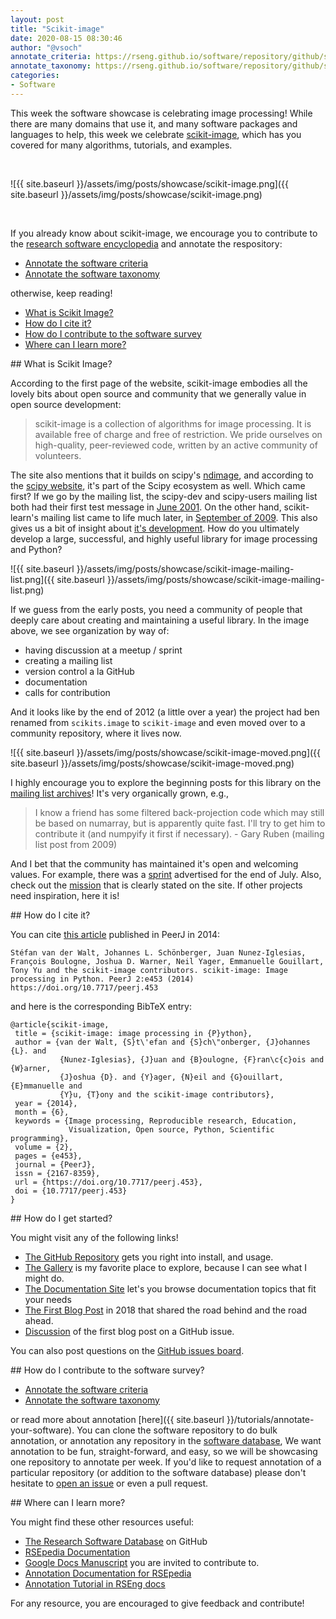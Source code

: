 ```yaml
---
layout: post
title: "Scikit-image"
date: 2020-08-15 08:30:46
author: "@vsoch"
annotate_criteria: https://rseng.github.io/software/repository/github/scikit-image/scikit-image/annotate-criteria/
annotate_taxonomy: https://rseng.github.io/software/repository/github/scikit-image/scikit-image/annotate-taxonomy/
categories:
- Software
---
```


This week the software showcase is celebrating image processing! While there are many domains that use it, and many
software packages and languages to help, this week we celebrate <a href="https://scikit-image.org/" target="_blank">scikit-image</a>,
which has you covered for many algorithms, tutorials, and examples.

<br>

![{{ site.baseurl }}/assets/img/posts/showcase/scikit-image.png]({{ site.baseurl }}/assets/img/posts/showcase/scikit-image.png)

<br>

If you already know about scikit-image, we encourage you to contribute to the [research software encyclopedia](https://rseng.github.io/rse/tutorials/annotation/) and annotate the respository:

<ul>
<li><a href="{{ page.annotate_criteria }}" target="_blank">Annotate the software criteria</a></li>
<li><a href="{{ page.annotate_taxonomy }}" target="_blank">Annotate the software taxonomy</a></li>
</ul>

otherwise, keep reading!

<!--more--> 

 - [What is Scikit Image?](#what-is)
 - [How do I cite it?](#cite)
 - [How do I contribute to the software survey](#contribute)
 - [Where can I learn more?](#learn-more)


<a id="what-is">
## What is Scikit Image?

According to the first page of the website, scikit-image embodies all the lovely bits about open source and community
that we generally value in open source development:

> scikit-image is a collection of algorithms for image processing. It is available free of charge and free of restriction. We pride ourselves on high-quality, peer-reviewed code, written by an active community of volunteers.

The site also mentions that it builds on scipy's <a href="https://docs.scipy.org/doc/scipy/reference/ndimage.html" target="_blank">ndimage</a>,
and according to the [scipy website](https://www.scipy.org/about.html), it's part of the Scipy ecosystem as well. Which came first?
If we go by the mailing list, the scipy-dev and scipy-users mailing list both had their first test message in [June 2001](https://mail.python.org/pipermail/scipy-user/2001-June/thread.html). On the other hand, scikit-learn's mailing list came to life much later, in
[September of 2009](https://mail.python.org/archives/list/scikit-image@python.org/thread/SRB7EEQTAFAZSIQPAOKCZHBY47RMNM5O/).
This also gives us a bit of insight about [it's development](https://mail.python.org/archives/list/scikit-image@python.org/thread/3SQ4UOGRXBOFJJGGR22TU7LPW6UFESBN/). How do you ultimately develop a large, successful, and highly useful library for image processing and Python?

![{{ site.baseurl }}/assets/img/posts/showcase/scikit-image-mailing-list.png]({{ site.baseurl }}/assets/img/posts/showcase/scikit-image-mailing-list.png)

If we guess from the early posts, you need a community of people that deeply care about creating and maintaining a useful
library. In the image above, we see organization by way of:

 - having discussion at a meetup / sprint
 - creating a mailing list
 - version control a la GitHub
 - documentation
 - calls for contribution

And it looks like by the end of 2012 (a little over a year) the project had ben renamed from `scikits.image` to `scikit-image` and even moved
over to a community repository, where it lives now.

![{{ site.baseurl }}/assets/img/posts/showcase/scikit-image-moved.png]({{ site.baseurl }}/assets/img/posts/showcase/scikit-image-moved.png)

I highly encourage you to explore the beginning posts for this library on the [mailing list archives](https://mail.python.org/archives/list/scikit-image@python.org/2009/9/)! It's very organically grown, e.g.,

> I know a friend has some filtered back-projection code which may still be based on numarray, but is apparently quite fast. I'll try to get him to contribute it (and numpyify it first if necessary).  - Gary Ruben (mailing list post from 2009)

And I bet that the community has maintained it's open and welcoming values. For example, there was a [sprint](https://mail.python.org/archives/list/scikit-image@python.org/thread/AJAHLYA6ZOCXHUOPJXEIRHLMFLBSSZ42/) advertised for the end of July. Also, check out the [mission](https://scikit-image.org/docs/stable/values.html) that is clearly stated on the site. If other projects need inspiration, here it is!


<a id="cite">
## How do I cite it?

You can cite [this article](https://doi.org/10.7717/peerj.453) published in PeerJ in 2014:

```
Stéfan van der Walt, Johannes L. Schönberger, Juan Nunez-Iglesias, François Boulogne, Joshua D. Warner, Neil Yager, Emmanuelle Gouillart, Tony Yu and the scikit-image contributors. scikit-image: Image processing in Python. PeerJ 2:e453 (2014) https://doi.org/10.7717/peerj.453 
```

and here is the corresponding BibTeX entry:
```
@article{scikit-image,
 title = {scikit-image: image processing in {P}ython},
 author = {van der Walt, {S}t\'efan and {S}ch\"onberger, {J}ohannes {L}. and
           {Nunez-Iglesias}, {J}uan and {B}oulogne, {F}ran\c{c}ois and {W}arner,
           {J}oshua {D}. and {Y}ager, {N}eil and {G}ouillart, {E}mmanuelle and
           {Y}u, {T}ony and the scikit-image contributors},
 year = {2014},
 month = {6},
 keywords = {Image processing, Reproducible research, Education,
             Visualization, Open source, Python, Scientific programming},
 volume = {2},
 pages = {e453},
 journal = {PeerJ},
 issn = {2167-8359},
 url = {https://doi.org/10.7717/peerj.453},
 doi = {10.7717/peerj.453}
}
```

<a id="getting-started">
## How do I get started?

You might visit any of the following links!

 - [The GitHub Repository](https://github.com/scikit-image/scikit-image) gets you right into install, and usage.
 - [The Gallery](https://scikit-image.org/docs/stable/auto_examples/index.html) is my favorite place to explore, because I can see what I might do.
 - [The Documentation Site](https://scikit-image.org/docs/stable/) let's you browse documentation topics that fit your needs
 - [The First Blog Post](https://ilovesymposia.com/2018/07/13/the-road-to-scikit-image-1-0/) in 2018 that shared the road behind and the road ahead.
 - [Discussion](https://github.com/scikit-image/scikit-image/issues/3263) of the first blog post on a GitHub issue.

You can also post questions on the [GitHub issues board](https://github.com/scikit-image/scikit-image/issues).


<a id="contribute">
## How do I contribute to the software survey?

<ul>
<li><a href="{{ page.annotate_criteria }}" target="_blank">Annotate the software criteria</a></li>
<li><a href="{{ page.annotate_taxonomy }}" target="_blank">Annotate the software taxonomy</a></li>
</ul>

or read more about annotation [here]({{ site.baseurl }}/tutorials/annotate-your-software). You can clone the software repository to do
bulk annotation, or annotation any repository in the <a href="https://rseng.github.io/software/" target="_blank">software database</a>,
We want annotation to be fun, straight-forward, and easy, so we will be showcasing one repository to annotate per week.
If you'd like to request annotation of a particular repository (or addition to the software database)
please don't hesitate to [open an issue](https://github.com/rseng/software/issues) or even a pull request.

<a id="learn-more">
## Where can I learn more?

You might find these other resources useful:

 - [The Research Software Database](https://github.com/rseng/software) on GitHub
 - [RSEpedia Documentation](https://rseng.github.io/rse)
 - [Google Docs Manuscript](https://docs.google.com/document/d/1wDb0udH9OrFWrMBsAVb8RrUMCKKRHoyEep7yveJ1d0k/edit) you are invited to contribute to.
 - [Annotation Documentation for RSEpedia](https://rseng.github.io/rse/tutorials/annotation/)
 - [Annotation Tutorial in RSEng docs](https://rseng.github.io/rse/tutorials/annotation/)

For any resource, you are encouraged to give feedback and contribute!
